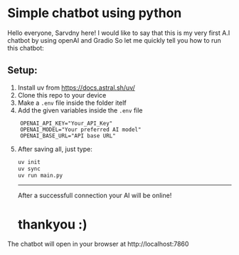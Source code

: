 # Simple chatbot using python

Hello everyone, Sarvdny here!
I would like to say that this is my very first A.I chatbot by using openAI and Gradio
So let me quickly tell you how to run this chatbot:

## Setup:

1. Install uv from https://docs.astral.sh/uv/
2. Clone this repo to your device
3. Make a `.env` file inside the folder itelf
4. Add the given variables inside the `.env` file
```code
    OPENAI_API_KEY="Your_API_Key"
    OPENAI_MODEL="Your preferred AI model"
    OPENAI_BASE_URL="API base URL"
```
5. After saving all, just type:
    ```bash
    uv init
    uv sync
    uv run main.py
    ```
    ---
    After a successfull connection your AI will be online!
    # thankyou :)

The chatbot will open in your browser at http://localhost:7860
